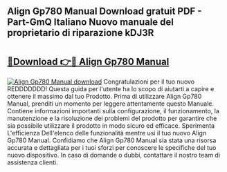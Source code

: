 ## Align Gp780 Manual Download gratuit PDF - Part-GmQ Italiano Nuovo manuale del proprietario di riparazione kDJ3R

# <h2><a href="http://dfdacq.blite.top/?on=Align+Gp780+Manual">🔗Download 👉🔴 Align Gp780 Manual</a></h2>

[![Align Gp780 Manual download](https://i.imgur.com/lujVjoI.png)](http://dfdacq.blite.top/?on=Align+Gp780+Manual)
Congratulazioni per il tuo nuovo REDDDDDDD! Questa guida per l'utente ha lo scopo di aiutarti a capire e ottenere il massimo dal tuo Prodotto. Prima di utilizzare Align Gp780 Manual, prenditi un momento per leggere attentamente questo Manuale. Contiene informazioni importanti sulla configurazione, il funzionamento, la manutenzione e la risoluzione dei problemi del prodotto per garantire che sia possibile utilizzare il prodotto in modo sicuro ed efficace. Sperimenta L'efficienza Dell'elenco delle funzionalità mentre usi il tuo nuovo Align Gp780 Manual. Confidiamo che Align Gp780 Manual sia stata una risorsa accurata e dettagliata per i tuoi sforzi per conoscere le specifiche del tuo nuovo dispositivo. In caso di domande o dubbi, contattare il nostro team di assistenza clienti.
